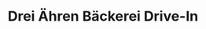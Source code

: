 ---
title: "Drei Ähren Bäckerei Drive-In"
url: /suhl/drei-aehren-baeckerei-drive-in-am-bahnhof/
shop: Bäckerei
---